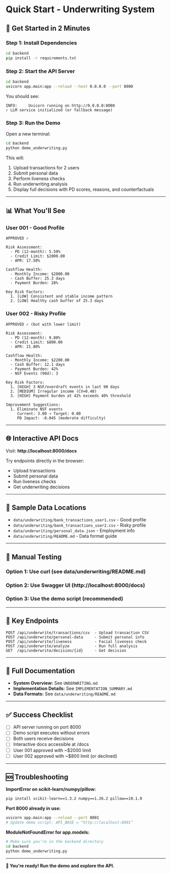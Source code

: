 # Quick Start - Underwriting System

## 🚀 Get Started in 2 Minutes

### Step 1: Install Dependencies
```bash
cd backend
pip install -r requirements.txt
```

### Step 2: Start the API Server
```bash
cd backend
uvicorn app.main:app --reload --host 0.0.0.0 --port 8000
```

You should see:
```
INFO:     Uvicorn running on http://0.0.0.0:8000
✓ LLM service initialized (or fallback message)
```

### Step 3: Run the Demo
Open a new terminal:
```bash
cd backend
python demo_underwriting.py
```

This will:
1. Upload transactions for 2 users
2. Submit personal data
3. Perform liveness checks
4. Run underwriting analysis
5. Display full decisions with PD scores, reasons, and counterfactuals

---

## 📊 What You'll See

### User 001 - Good Profile
```
APPROVED ✓

Risk Assessment:
  - PD (12-month): 5.50%
  - Credit Limit: $2000.00
  - APR: 17.50%

Cashflow Health:
  - Monthly Income: $2800.00
  - Cash Buffer: 25.3 days
  - Payment Burden: 28%

Key Risk Factors:
  1. [LOW] Consistent and stable income pattern
  2. [LOW] Healthy cash buffer of 25.3 days
```

### User 002 - Risky Profile
```
APPROVED ✓ (but with lower limit)

Risk Assessment:
  - PD (12-month): 9.80%
  - Credit Limit: $800.00
  - APR: 21.80%

Cashflow Health:
  - Monthly Income: $2200.00
  - Cash Buffer: 12.1 days
  - Payment Burden: 42%
  - NSF Events (90d): 3

Key Risk Factors:
  1. [HIGH] 3 NSF/overdraft events in last 90 days
  2. [MEDIUM] Irregular income (CV=0.48)
  3. [HIGH] Payment burden at 42% exceeds 40% threshold

Improvement Suggestions:
  1. Eliminate NSF events
     Current: 3.00 → Target: 0.00
     PD Impact: -0.045 (moderate difficulty)
```

---

## 🌐 Interactive API Docs

Visit: **http://localhost:8000/docs**

Try endpoints directly in the browser:
- Upload transactions
- Submit personal data
- Run liveness checks
- Get underwriting decisions

---

## 📁 Sample Data Locations

- `data/underwriting/bank_transactions_user1.csv` - Good profile
- `data/underwriting/bank_transactions_user2.csv` - Risky profile
- `data/underwriting/personal_data.json` - Employment info
- `data/underwriting/README.md` - Data format guide

---

## 🧪 Manual Testing

### Option 1: Use curl (see data/underwriting/README.md)
### Option 2: Use Swagger UI (http://localhost:8000/docs)
### Option 3: Use the demo script (recommended)

---

## 🎯 Key Endpoints

```
POST /api/underwrite/transactions/csv  - Upload transaction CSV
POST /api/underwrite/personal-data     - Submit personal info
POST /api/underwrite/liveness          - Facial liveness check
POST /api/underwrite/analyze           - Run full analysis
GET  /api/underwrite/decision/{id}     - Get decision
```

---

## 📖 Full Documentation

- **System Overview:** See `UNDERWRITING.md`
- **Implementation Details:** See `IMPLEMENTATION_SUMMARY.md`
- **Data Formats:** See `data/underwriting/README.md`

---

## ✅ Success Checklist

- [ ] API server running on port 8000
- [ ] Demo script executes without errors
- [ ] Both users receive decisions
- [ ] Interactive docs accessible at /docs
- [ ] User 001 approved with ~$2000 limit
- [ ] User 002 approved with ~$800 limit (or declined)

---

## 🆘 Troubleshooting

**ImportError on scikit-learn/numpy/pillow:**
```bash
pip install scikit-learn==1.3.2 numpy==1.26.2 pillow==10.1.0
```

**Port 8000 already in use:**
```bash
uvicorn app.main:app --reload --port 8001
# Update demo script: API_BASE = "http://localhost:8001"
```

**ModuleNotFoundError for app.models:**
```bash
# Make sure you're in the backend directory
cd backend
python demo_underwriting.py
```

---

**🎉 You're ready! Run the demo and explore the API.**

